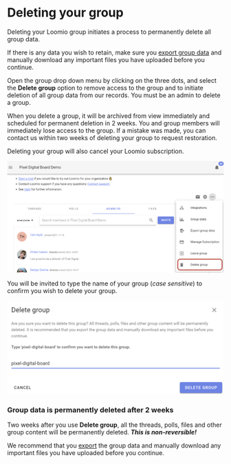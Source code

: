 # Deleting your group

Deleting your Loomio group initiates a process to permanently delete all group data. 

If there is any data you wish to retain, make sure you [export group data](../data_export) and manually download any important files you have uploaded before you continue.

Open the group drop down menu by clicking on the three dots, and select the **Delete group** option to remove access to the group and to initiate deletion of all group data from our records. You must be an admin to delete a group.

When you delete a group, it will be archived from view immediately and scheduled for permanent deletion in 2 weeks. You and group members will immediately lose access to the group.  If a mistake was made, you can contact us within two weeks of deleting your group to request restoration.

Deleting your group will also cancel your Loomio subscription.

![](delete_group.png)

You will be invited to type the name of your group (*case sensitive*) to confirm you wish to delete your group.

![](delete_confirm.png)

### Group data is permanently deleted after 2 weeks

Two weeks after you use **Delete group**, all the threads, polls, files and other group content will be permanently deleted. ***This is non-reversible!*** 

We recommend that you [export](../data_export) the group data and manually download any important files you have uploaded before you continue.
